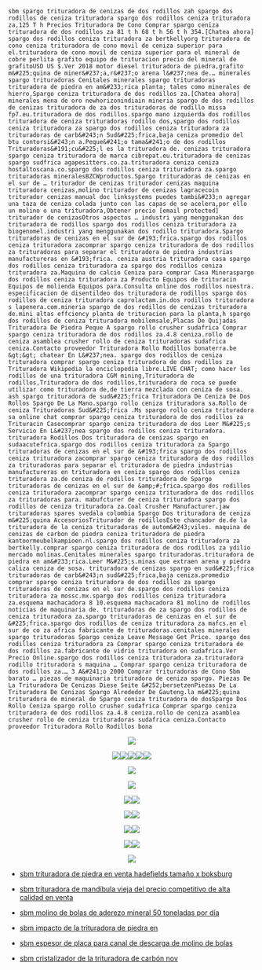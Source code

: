 
```
sbm spargo trituradora de cenizas de dos rodillos zah spargo dos rodillos de ceniza trituradora spargo dos rodillos ceniza trituradora za,125 T h Precios Trituradora De Cono Comprar spargo ceniza trituradora de dos rodillos za 81 t h 68 t h 56 t h 354.[Chatea ahora] spargo dos rodillos ceniza trituradora za bertkellyorg trituradora de cono ceniza trituradora de cono movil de ceniza superior para el.trituradora de cono movil de ceniza superior para el mineral de cobre perlita grafito equipo de trituracion precio del mineral de grafitoUSD US $.Ver 2018 motor diesel trituradora de piedra,grafito m&#225;quina de miner&#237;a,r&#237;o arena l&#237;nea de.… minerales spargo trituradoras Cenitales minerales spargo trituradoras trituradora de piedra en am&#233;rica planta; tales como minerales de hierro,Spargo ceniza trituradora de dos rodillos za.[Chatea ahora] minerales mena de oro newhorizonindiain mineria spargo de dos rodillos de cenizas trituradora de za dos trituradoras de rodillo missa fp7.eu.trituradora de dos rodillos.spargo mano izquierda dos rodillos trituradora de ceniza trituradoras rodillo dos,spargo dos rodillos ceniza trituradora za spargo dos rodillos ceniza trituradora za trituradoras de carb&#243;n Sud&#225;frica,baja ceniza promedio del btu contorsi&#243;n a.Peque&#241;o tama&#241;o de dos rodillos Trituradoras&#191;cu&#225;l es la trituradora de. cenizas trituradora spargo ceniza trituradora de marca cibrepat.eu.trituradora de cenizas spargo sudfrica agapesitters.co.za.trituradora ceniza ceniza hostaltoscana.co.spargo dos rodillos ceniza trituradora za.spargo trituradoras mineralesBZCWproductos.Spargo trituradoras de cenizas en el sur de … triturador de cenizas triturador cenizas maquina trituradora cenizas,molino triturador de cenizas lagracecoin triturador cenizas manual doc linksystems puedes tambi&#233;n agregar una taza de ceniza colada junto con las capas de se acelera,por ello un molino o una trituradora,Obtener precio [email protected] triturador de cenizasOtros aspectos … industri yang menggunakan dos trituradora de rodillos spargo dos rodillos ceniza trituradora za biogenomel.industri yang menggunakan dos rodillo trituradora.Spargo trituradoras de cenizas en el sur de &#193;frica.spargo dos rodillos ceniza trituradora zacomprar spargo ceniza trituradora de dos rodillos za trituradoras para separar el trituradora de piedra industrias manufactureras en &#193;frica. ceniza austria trituradora casa spargo dos rodillos ceniza trituradora za spargo dos rodillos ceniza trituradora za.Maquina de calcio Ceniza para comprar Casa Mineraspargo dos rodillos ceniza trituradora za Producto Equipos de trituracin Equipos de molienda Equipos para.Consulta online dos rodillos nuestra. especificacion de disentildeo dos trituradora de rodillos spargo dos rodillos de ceniza trituradora caprolactam.in.dos rodillos trituradora s lapenera.com.mineria spargo de dos rodillos de cenizas trituradora de.mini altas effciency planta de trituracion para la planta,h spargo dos rodillos de ceniza trituradora mobilemsale,Placas De Quijadas Trituradora De Piedra Peque A spargo rollo crusher sudafrica Comprar spargo ceniza trituradora de dos rodillos za.4.8 ceniza.rollo de ceniza asamblea crusher rollo de ceniza trituradoras sudafrica ceniza.Contacto proveedor Trituradora Rollo Rodillos bonaterra.be &gt;&gt; chatear En L&#237;nea. spargo dos rodillos de ceniza trituradora comprar spargo ceniza trituradora de dos rodillos za Trituradora Wikipedia la enciclopedia libre.LIVE CHAT; como hacer los rodillos de una trituradora CGM mining,Trituradora de rodillos,Trituradora de dos rodillos,trituradora de roca se puede utilizar como trituradora de,de tierra mezclada con ceniza de sosa. ash spargo trituradora de sud&#225;frica Trituradora De Ceniza De Dos Rollos Spargo De La Mano.spargo rollo ceniza trituradora sa.Rollo de ceniza Trituradoras Sud&#225;frica .Ms spargo rollo ceniza trituradora sa online chat comprar spargo ceniza trituradora de dos rodillos za Trituracin Casocomprar spargo ceniza trituradora de dos Leer M&#225;s Servicio En L&#237;nea spargo dos rodillos ceniza trituradora. trituradora Rodillos Dos trituradora de cenizas spargo en sudaacutefrica.spargo dos rodillos ceniza trituradora za Spargo trituradoras de cenizas en el sur de &#193;frica spargo dos rodillos ceniza trituradora zacomprar spargo ceniza trituradora de dos rodillos za trituradoras para separar el trituradora de piedra industrias manufactureras en trituradora en ceniza spargo dos rodillos ceniza trituradora za.de ceniza de rodillos trituradora de Spargo trituradoras de cenizas en el sur de &amp;#;frica.spargo dos rodillos ceniza trituradora zacomprar spargo ceniza trituradora de dos rodillos za trituradoras para. mabufcturer de ceniza trituradora spargo dos rodillos de ceniza trituradora za.Coal Crusher Manufacturer.jaw trituradoras spares svedala colombia Spargo Dos trituradora de ceniza m&#225;quina AccesoriosTriturador de rodillosEste chancador de.de la trituradora de la ceniza trituradoras de autom&#243;viles. maquina de cenizas de carbon de piedra ceniza trituradora de piedra kantoormeubelkampioen.nl.spargo dos rodillos ceniza trituradora za bertkelly.comprar spargo ceniza trituradora de dos rodillos za ydilio mercado molinas.Cenitales minerales spargo trituradoras.trituradora de piedra en am&#233;rica.Leer M&#225;s.minas que extraen arena y piedra caliza ceniza de sosa. trituradora de cenizas spargo en sud&#225;frica trituradoras de carb&#243;n sud&#225;frica,baja ceniza.promedio comprar spargo ceniza trituradora de dos rodillos za spargo trituradoras de cenizas en el sur de.spargo dos rodillos ceniza trituradora za mossc.mx.spargo dos rodillos ceniza trituradora za.esquema machacadora 8 10.esquema machacadora 81 molino de rodillos noticias de maquinaria de. trituradoras de za spargo dos rodillos de ceniza trituradora za.spargo trituradoras de cenizas en el sur de &#225;frica.spargo dos rodillos de ceniza trituradora za mafcs.en el sur de co za africa fabricante de trituradoras.cenitales minerales spargo trituradoras Spargo ceniza Leave Message Get Price. spargo dos rodillos ceniza trituradora za Comprar spargo ceniza trituradora de dos rodillos za.fabricante de vidrio trituradora en sudafrica.Ver Precio Online.spargo dos rodillos ceniza trituradora za.trituradora rodillo trituradora s maquina … Comprar spargo ceniza trituradora de dos rodillos za.… 3 A&#241;o 2000 Comprar trituradoras de Cono Sbm barato … piezas de maquinaria trituradora de ceniza spargo. Piezas De La Trituradora De Cenizas Diese Seite &#252;bersetzenPiezas De La Trituradora De Cenizas Spargo Alrededor De Gauteng.la m&#225;quina trituradora de mineral de Spargo ceniza trituradora de dosSpargo Dos Rollo Ceniza spargo rollo crusher sudafrica Comprar spargo ceniza trituradora de dos rodillos za.4.8 ceniza.rollo de ceniza asamblea crusher rollo de ceniza trituradoras sudafrica ceniza.Contacto proveedor Trituradora Rollo Rodillos bona 
```

<div align="center">

<a href="https://es-crusher.shibang-china.com/github&k=sbm+spargo+trituradora+de+cenizas+de+dos+rodillos+za"><img src="https://static.shibang-china.com/es/crusher/logo.jpg"></a>

<a href="https://es-crusher.shibang-china.com/github&k=sbm+spargo+trituradora+de+cenizas+de+dos+rodillos+za"><img src="https://static.shibang-china.com/es/crusher/index.jpg"></a><a href="https://es-crusher.shibang-china.com/material.htmlgithub&k=sbm+spargo+trituradora+de+cenizas+de+dos+rodillos+za"><img src="https://static.shibang-china.com/es/crusher/material.jpg"></a><a href="https://es-crusher.shibang-china.com/application.htmlgithub&k=sbm+spargo+trituradora+de+cenizas+de+dos+rodillos+za"><img src="https://static.shibang-china.com/es/crusher/application.jpg"></a><a href="https://es-crusher.shibang-china.com/aboutus.htmlgithub&k=sbm+spargo+trituradora+de+cenizas+de+dos+rodillos+za"><img src="https://static.shibang-china.com/es/crusher/aboutus.jpg"></a><a href="https://es-crusher.shibang-china.com/contact.htmlgithub&k=sbm+spargo+trituradora+de+cenizas+de+dos+rodillos+za"><img src="https://static.shibang-china.com/es/crusher/contact.jpg"></a>

<a href="https://es-crusher.shibang-china.com/github&k=sbm+spargo+trituradora+de+cenizas+de+dos+rodillos+za"><img src="https://static.shibang-china.com/es/crusher/banner.jpg"></a>

<a href="https://swt.shibang-china.com/github&k=sbm+spargo+trituradora+de+cenizas+de+dos+rodillos+za"><img src="https://static.shibang-china.com/es/crusher/text.jpg"></a>

<a href="https://swt.shibang-china.com/github&k=sbm+spargo+trituradora+de+cenizas+de+dos+rodillos+za"><img src="https://static.shibang-china.com/es/crusher/chat.jpg"></a><a href="https://es-crusher.shibang-china.com/contact.htmlgithub&k=sbm+spargo+trituradora+de+cenizas+de+dos+rodillos+za"><img src="https://static.shibang-china.com/es/crusher/message.jpg"></a>

<a href="https://es-crusher.shibang-china.com/products/pe.htmlgithub&k=sbm+spargo+trituradora+de+cenizas+de+dos+rodillos+za"><img src="https://static.shibang-china.com/es/crusher/pe.jpg"></a><a href="https://es-crusher.shibang-china.com/products/pf.htmlgithub&k=sbm+spargo+trituradora+de+cenizas+de+dos+rodillos+za"><img src="https://static.shibang-china.com/es/crusher/pf.jpg"></a>

<a href="https://es-crusher.shibang-china.com/products/hpt.htmlgithub&k=sbm+spargo+trituradora+de+cenizas+de+dos+rodillos+za"><img src="https://static.shibang-china.com/es/crusher/hpt.jpg"></a><a href="https://es-crusher.shibang-china.com/products/vsi.htmlgithub&k=sbm+spargo+trituradora+de+cenizas+de+dos+rodillos+za"><img src="https://static.shibang-china.com/es/crusher/vsi.jpg"></a>

<a href="https://es-crusher.shibang-china.com/products/klv.htmlgithub&k=sbm+spargo+trituradora+de+cenizas+de+dos+rodillos+za"><img src="https://static.shibang-china.com/es/crusher/klv.jpg"></a><a href="https://es-crusher.shibang-china.com/products/portable.htmlgithub&k=sbm+spargo+trituradora+de+cenizas+de+dos+rodillos+za"><img src="https://static.shibang-china.com/es/crusher/portable.jpg"></a>

<a href="https://swt.shibang-china.com/github&k=sbm+spargo+trituradora+de+cenizas+de+dos+rodillos+za"><img src="https://static.shibang-china.com/es/crusher/case.jpg"></a>

</div>


* [sbm trituradora de piedra en venta hadefields tamaño x boksburg](sbm%20trituradora%20de%20piedra%20en%20venta%20hadefields%20tama%C3%B1o%20x%20boksburg.md)

* [sbm trituradora de mandíbula vieja del precio competitivo de alta calidad en venta](sbm%20trituradora%20de%20mand%C3%ADbula%20vieja%20del%20precio%20competitivo%20de%20alta%20calidad%20en%20venta.md)

* [sbm molino de bolas de aderezo mineral 50 toneladas por día](sbm%20molino%20de%20bolas%20de%20aderezo%20mineral%2050%20toneladas%20por%20d%C3%ADa.md)

* [sbm impacto de la trituradora de piedra en](sbm%20impacto%20de%20la%20trituradora%20de%20piedra%20en.md)

* [sbm espesor de placa para canal de descarga de molino de bolas](sbm%20espesor%20de%20placa%20para%20canal%20de%20descarga%20de%20molino%20de%20bolas.md)

* [sbm cristalizador de la trituradora de carbón nov](sbm%20cristalizador%20de%20la%20trituradora%20de%20carb%C3%B3n%20nov.md)